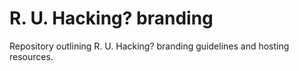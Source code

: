 # R. U. Hacking? branding
Repository outlining R. U. Hacking? branding guidelines and hosting resources.